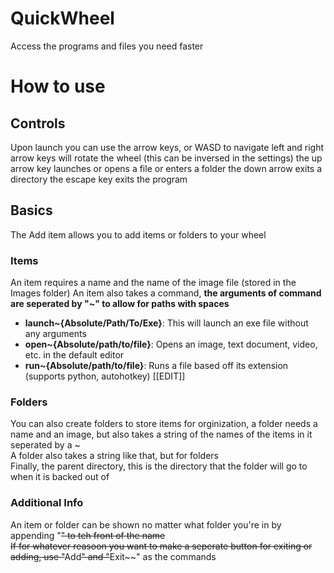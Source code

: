 # QuickWheel

Access the programs and files you need faster

# How to use

## Controls
Upon launch you can use the arrow keys, or WASD to navigate
left and right arrow keys will rotate the wheel (this can be inversed in the settings)
the up arrow key launches or opens a file or enters a folder
the down arrow exits a directory
the escape key exits the program

## Basics
The Add item allows you to add items or folders to your wheel
### Items
An item requires a name and the name of the image file (stored in the Images folder)
An item also takes a command, <b>the arguments of command are seperated by "\~" to allow for paths with spaces</b>  
+ <b>launch~{Absolute/Path/To/Exe}</b>: This will launch an exe file without any arguments  
+ <b>open~{Absolute/path/to/file}</b>: Opens an image, text document, video, etc. in the default editor  
+ <b>run~{Absolute/path/to/file}</b>: Runs a file based off its extension (supports python, autohotkey) [[EDIT]]  
### Folders
You can also create folders to store items for orginization, a folder needs a name and an image, but also takes a string of the names of the items in it seperated by a ~  
A folder also takes a string like that, but for folders  
Finally, the parent directory, this is the directory that the folder will go to when it is backed out of  
### Additional Info  
An item or folder can be shown no matter what folder you're in by appending "~~" to teh front of the name  
If for whatever reasoon you want to make a seperate button for exiting or adding, use "~~Add~~" and "~~Exit~~" as the commands

  

